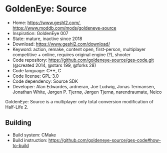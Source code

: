 # GoldenEye: Source

- Home: https://www.geshl2.com/, https://www.moddb.com/mods/goldeneye-source
- Inspiration: GoldenEye 007
- State: mature, inactive since 2018
- Download: https://www.geshl2.com/download/
- Keyword: action, remake, content open, first-person, multiplayer competitive + online, requires original engine (?), shooter
- Code repository: https://github.com/goldeneye-source/ges-code.git (@created 2014, @stars 199, @forks 28)
- Code language: C++, C
- Code license: GPL-3.0
- Code dependency: Source SDK
- Developer: Alan Edwardes, ardneran, Joe Ludwig, Jonas Termansen, Jonathan White, Jørgen P. Tjernø, Jørgen Tjernø, narendraumate, Neico

GoldenEye: Source is a multiplayer only total conversion modification of Half-Life 2.

## Building

- Build system: CMake
- Build instruction: https://github.com/goldeneye-source/ges-code#how-to-build
